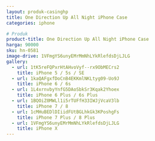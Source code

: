 ```yaml
---
layout: produk-casinghp
title: One Direction Up All Night iPhone Case
categories: iphone

# Produk
product-title: One Direction Up All Night iPhone Case
harga: 90000
sku: hn-0581
image-drive: 1VFmgYS6unyEMrMmNhLYkRlefdsDjLJLG
gallery:
  - url: 1tK5reFQPxrHtAHvoVyf--rx9ObMECrs2
    title: iPhone 5 / 5s / SE
  - url: 1kaQAFgxfDoCnB4EKKmlNKLtyg09-Uo9J
    title: iPhone 6 / 6s
  - url: 1L4xrnvbyYnfG5DAoSbkSr3Kqak2Yhoex
    title: iPhone 6 Plus / 6s Plus
  - url: 1BQOiZ0MWLl1i5rTUFfH33IWJjVcaV3lb
    title: iPhone 7 / 8
  - url: 1cMHuBEDlDIiidFUtBGLhkGk3KPoshgFs
    title: iPhone 7 Plus / 8 Plus
  - url: 1VFmgYS6unyEMrMmNhLYkRlefdsDjLJLG
    title: iPhone X
---
```


